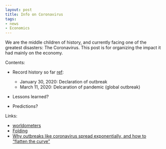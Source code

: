 ```yaml
---
layout: post
title: Info on Coronavirus
tags: 
- news
- Economics
---
```


<script src="https://cdn.mathjax.org/mathjax/latest/MathJax.js?config=TeX-AMS-MML_HTMLorMML" type="text/javascript"></script>
We are the middle children of history, and currently facing one of the greatest disasters: The Coronavirus.
This post is for organizing the impact it had mainly on the economy.

Contents: 
* Record history so far [ref](https://www.cdc.gov/coronavirus/2019-ncov/cases-updates/summary.html?CDC_AA_refVal=https%3A%2F%2Fwww.cdc.gov%2Fcoronavirus%2F2019-ncov%2Fsummary.html):
  * January 30, 2020: Declaration of outbreak 
  * March 11, 2020: Delcaration of pandemic (global outbreak)  

* Lessons learned? 
* Predictions?



Links: 

* [worldometers](https://worldometers.info/coronavirus/)
* [Folding](https://note.com/dafujii/n/n0de7f107f674) 
* [Why outbreaks like coronavirus spread exponentially, and how to “flatten the curve”](https://www.washingtonpost.com/graphics/2020/world/corona-simulator/)


